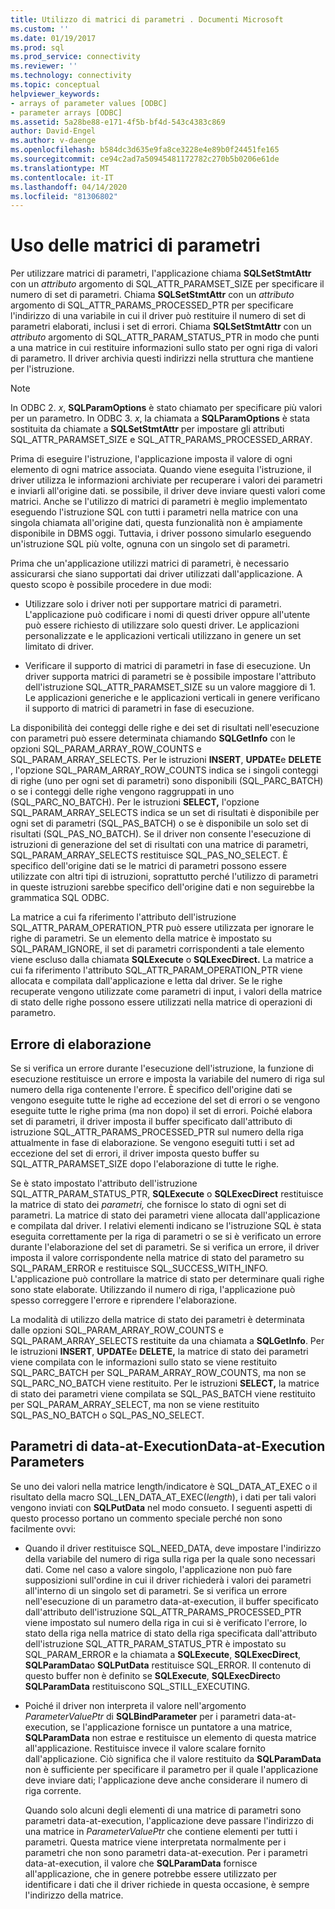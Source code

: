 ```yaml
---
title: Utilizzo di matrici di parametri . Documenti Microsoft
ms.custom: ''
ms.date: 01/19/2017
ms.prod: sql
ms.prod_service: connectivity
ms.reviewer: ''
ms.technology: connectivity
ms.topic: conceptual
helpviewer_keywords:
- arrays of parameter values [ODBC]
- parameter arrays [ODBC]
ms.assetid: 5a28be88-e171-4f5b-bf4d-543c4383c869
author: David-Engel
ms.author: v-daenge
ms.openlocfilehash: b584dc3d635e9fa8ce3228e4e89b0f24451fe165
ms.sourcegitcommit: ce94c2ad7a50945481172782c270b5b0206e61de
ms.translationtype: MT
ms.contentlocale: it-IT
ms.lasthandoff: 04/14/2020
ms.locfileid: "81306802"
---
```

# <a name="using-arrays-of-parameters"></a>Uso delle matrici di parametri
Per utilizzare matrici di parametri, l'applicazione chiama **SQLSetStmtAttr** con un *attributo* argomento di SQL_ATTR_PARAMSET_SIZE per specificare il numero di set di parametri. Chiama **SQLSetStmtAttr** con un *attributo* argomento di SQL_ATTR_PARAMS_PROCESSED_PTR per specificare l'indirizzo di una variabile in cui il driver può restituire il numero di set di parametri elaborati, inclusi i set di errori. Chiama **SQLSetStmtAttr** con un *attributo* argomento di SQL_ATTR_PARAM_STATUS_PTR in modo che punti a una matrice in cui restituire informazioni sullo stato per ogni riga di valori di parametro. Il driver archivia questi indirizzi nella struttura che mantiene per l'istruzione.  
  
> [!NOTE]  
>  In ODBC 2. *x*, **SQLParamOptions** è stato chiamato per specificare più valori per un parametro. In ODBC 3. *x*, la chiamata a **SQLParamOptions** è stata sostituita da chiamate a **SQLSetStmtAttr** per impostare gli attributi SQL_ATTR_PARAMSET_SIZE e SQL_ATTR_PARAMS_PROCESSED_ARRAY.  
  
 Prima di eseguire l'istruzione, l'applicazione imposta il valore di ogni elemento di ogni matrice associata. Quando viene eseguita l'istruzione, il driver utilizza le informazioni archiviate per recuperare i valori dei parametri e inviarli all'origine dati. se possibile, il driver deve inviare questi valori come matrici. Anche se l'utilizzo di matrici di parametri è meglio implementato eseguendo l'istruzione SQL con tutti i parametri nella matrice con una singola chiamata all'origine dati, questa funzionalità non è ampiamente disponibile in DBMS oggi. Tuttavia, i driver possono simularlo eseguendo un'istruzione SQL più volte, ognuna con un singolo set di parametri.  
  
 Prima che un'applicazione utilizzi matrici di parametri, è necessario assicurarsi che siano supportati dai driver utilizzati dall'applicazione. A questo scopo è possibile procedere in due modi:  
  
-   Utilizzare solo i driver noti per supportare matrici di parametri. L'applicazione può codificare i nomi di questi driver oppure all'utente può essere richiesto di utilizzare solo questi driver. Le applicazioni personalizzate e le applicazioni verticali utilizzano in genere un set limitato di driver.  
  
-   Verificare il supporto di matrici di parametri in fase di esecuzione. Un driver supporta matrici di parametri se è possibile impostare l'attributo dell'istruzione SQL_ATTR_PARAMSET_SIZE su un valore maggiore di 1. Le applicazioni generiche e le applicazioni verticali in genere verificano il supporto di matrici di parametri in fase di esecuzione.  
  
 La disponibilità dei conteggi delle righe e dei set di risultati nell'esecuzione con parametri può essere determinata chiamando **SQLGetInfo** con le opzioni SQL_PARAM_ARRAY_ROW_COUNTS e SQL_PARAM_ARRAY_SELECTS. Per le istruzioni **INSERT**, **UPDATE**e **DELETE** , l'opzione SQL_PARAM_ARRAY_ROW_COUNTS indica se i singoli conteggi di righe (uno per ogni set di parametri) sono disponibili (SQL_PARC_BATCH) o se i conteggi delle righe vengono raggruppati in uno (SQL_PARC_NO_BATCH). Per le istruzioni **SELECT,** l'opzione SQL_PARAM_ARRAY_SELECTS indica se un set di risultati è disponibile per ogni set di parametri (SQL_PAS_BATCH) o se è disponibile un solo set di risultati (SQL_PAS_NO_BATCH). Se il driver non consente l'esecuzione di istruzioni di generazione del set di risultati con una matrice di parametri, SQL_PARAM_ARRAY_SELECTS restituisce SQL_PAS_NO_SELECT. È specifico dell'origine dati se le matrici di parametri possono essere utilizzate con altri tipi di istruzioni, soprattutto perché l'utilizzo di parametri in queste istruzioni sarebbe specifico dell'origine dati e non seguirebbe la grammatica SQL ODBC.  
  
 La matrice a cui fa riferimento l'attributo dell'istruzione SQL_ATTR_PARAM_OPERATION_PTR può essere utilizzata per ignorare le righe di parametri. Se un elemento della matrice è impostato su SQL_PARAM_IGNORE, il set di parametri corrispondenti a tale elemento viene escluso dalla chiamata **SQLExecute** o **SQLExecDirect.** La matrice a cui fa riferimento l'attributo SQL_ATTR_PARAM_OPERATION_PTR viene allocata e compilata dall'applicazione e letta dal driver. Se le righe recuperate vengono utilizzate come parametri di input, i valori della matrice di stato delle righe possono essere utilizzati nella matrice di operazioni di parametro.  
  
## <a name="error-processing"></a>Errore di elaborazione  
 Se si verifica un errore durante l'esecuzione dell'istruzione, la funzione di esecuzione restituisce un errore e imposta la variabile del numero di riga sul numero della riga contenente l'errore. È specifico dell'origine dati se vengono eseguite tutte le righe ad eccezione del set di errori o se vengono eseguite tutte le righe prima (ma non dopo) il set di errori. Poiché elabora set di parametri, il driver imposta il buffer specificato dall'attributo di istruzione SQL_ATTR_PARAMS_PROCESSED_PTR sul numero della riga attualmente in fase di elaborazione. Se vengono eseguiti tutti i set ad eccezione del set di errori, il driver imposta questo buffer su SQL_ATTR_PARAMSET_SIZE dopo l'elaborazione di tutte le righe.  
  
 Se è stato impostato l'attributo dell'istruzione SQL_ATTR_PARAM_STATUS_PTR, **SQLExecute** o **SQLExecDirect** restituisce la matrice di stato dei *parametri,* che fornisce lo stato di ogni set di parametri. La matrice di stato dei parametri viene allocata dall'applicazione e compilata dal driver. I relativi elementi indicano se l'istruzione SQL è stata eseguita correttamente per la riga di parametri o se si è verificato un errore durante l'elaborazione del set di parametri. Se si verifica un errore, il driver imposta il valore corrispondente nella matrice di stato del parametro su SQL_PARAM_ERROR e restituisce SQL_SUCCESS_WITH_INFO. L'applicazione può controllare la matrice di stato per determinare quali righe sono state elaborate. Utilizzando il numero di riga, l'applicazione può spesso correggere l'errore e riprendere l'elaborazione.  
  
 La modalità di utilizzo della matrice di stato dei parametri è determinata dalle opzioni SQL_PARAM_ARRAY_ROW_COUNTS e SQL_PARAM_ARRAY_SELECTS restituite da una chiamata a **SQLGetInfo**. Per le istruzioni **INSERT**, **UPDATE**e **DELETE,** la matrice di stato dei parametri viene compilata con le informazioni sullo stato se viene restituito SQL_PARC_BATCH per SQL_PARAM_ARRAY_ROW_COUNTS, ma non se SQL_PARC_NO_BATCH viene restituito. Per le istruzioni **SELECT,** la matrice di stato dei parametri viene compilata se SQL_PAS_BATCH viene restituito per SQL_PARAM_ARRAY_SELECT, ma non se viene restituito SQL_PAS_NO_BATCH o SQL_PAS_NO_SELECT.  
  
## <a name="data-at-execution-parameters"></a>Parametri di data-at-ExecutionData-at-Execution Parameters  
 Se uno dei valori nella matrice length/indicatore è SQL_DATA_AT_EXEC o il risultato della macro SQL_LEN_DATA_AT_EXEC(*length*), i dati per tali valori vengono inviati con **SQLPutData** nel modo consueto. I seguenti aspetti di questo processo portano un commento speciale perché non sono facilmente ovvi:  
  
-   Quando il driver restituisce SQL_NEED_DATA, deve impostare l'indirizzo della variabile del numero di riga sulla riga per la quale sono necessari dati. Come nel caso a valore singolo, l'applicazione non può fare supposizioni sull'ordine in cui il driver richiederà i valori dei parametri all'interno di un singolo set di parametri. Se si verifica un errore nell'esecuzione di un parametro data-at-execution, il buffer specificato dall'attributo dell'istruzione SQL_ATTR_PARAMS_PROCESSED_PTR viene impostato sul numero della riga in cui si è verificato l'errore, lo stato della riga nella matrice di stato della riga specificata dall'attributo dell'istruzione SQL_ATTR_PARAM_STATUS_PTR è impostato su SQL_PARAM_ERROR e la chiamata a **SQLExecute**, **SQLExecDirect**, **SQLParamData**o **SQLPutData** restituisce SQL_ERROR. Il contenuto di questo buffer non è definito se **SQLExecute**, **SQLExecDirect**o **SQLParamData** restituiscono SQL_STILL_EXECUTING.  
  
-   Poiché il driver non interpreta il valore nell'argomento *ParameterValuePtr* di **SQLBindParameter** per i parametri data-at-execution, se l'applicazione fornisce un puntatore a una matrice, **SQLParamData** non estrae e restituisce un elemento di questa matrice all'applicazione. Restituisce invece il valore scalare fornito dall'applicazione. Ciò significa che il valore restituito da **SQLParamData** non è sufficiente per specificare il parametro per il quale l'applicazione deve inviare dati; l'applicazione deve anche considerare il numero di riga corrente.  
  
     Quando solo alcuni degli elementi di una matrice di parametri sono parametri data-at-execution, l'applicazione deve passare l'indirizzo di una matrice in *ParameterValuePtr* che contiene elementi per tutti i parametri. Questa matrice viene interpretata normalmente per i parametri che non sono parametri data-at-execution. Per i parametri data-at-execution, il valore che **SQLParamData** fornisce all'applicazione, che in genere potrebbe essere utilizzato per identificare i dati che il driver richiede in questa occasione, è sempre l'indirizzo della matrice.
